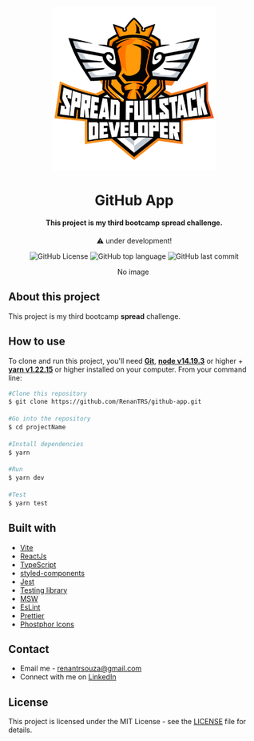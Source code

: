 <div align="center">
    <img src="./design/logo-spread.png" alt="Logo bootcamp spread" width="65%">
</div>

<h1 align="center">GitHub App</h1>
<h4 align="center">This project is my third bootcamp spread challenge.</h4>

<p align="center">⚠️ under development!</p>

<p align="center">
  <img src="https://img.shields.io/github/license/renantrs/github-app" alt="GitHub License" />
  <img src="https://img.shields.io/github/languages/top/renantrs/github-app" alt="GitHub top language" />
  <img src="https://img.shields.io/github/last-commit/renantrs/github-app?color=blue" alt="GitHub last commit" />
</p>

<p align="center">
    No image
    <img src="" alt=""/>
</p>

## About this project

This project is my third bootcamp **spread** challenge.

## How to use

To clone and run this project, you'll need **[Git](https://git-scm.com)**, **[node v14.19.3]()** or higher + **[yarn v1.22.15](https://yarnpkg.com)** or higher installed on your computer. From your command line:

```bash
#Clone this repository
$ git clone https://github.com/RenanTRS/github-app.git

#Go into the repository
$ cd projectName

#Install dependencies
$ yarn

#Run
$ yarn dev

#Test
$ yarn test
```

## Built with

- [Vite](https://vitejs.dev/guide/#scaffolding-your-first-vite-project)
- [ReactJs](https://reactjs.org/)
- [TypeScript](https://www.typescriptlang.org/)
- [styled-components](https://www.styled-components.com/)
- [Jest](https://jestjs.io/docs/getting-started)
- [Testing library](https://testing-library.com/)
- [MSW](https://mswjs.io/)
- [EsLint](https://eslint.org/)
- [Prettier](https://prettier.io/)
- [Phostphor Icons](https://phosphoricons.com/)

## Contact

- Email me - renantrsouza@gmail.com
- Connect with me on [LinkedIn](https://www.linkedin.com/in/renantrsouza/)

## License

This project is licensed under the MIT License - see the [LICENSE](https://github.com/renantrs/github-app/blob/main/LICENSE) file for details.
